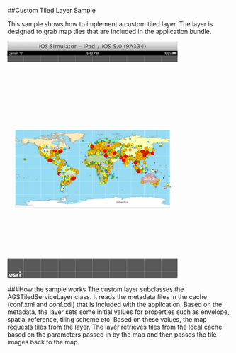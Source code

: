##Custom Tiled Layer Sample 

This sample shows how to implement a custom tiled layer. The layer is designed to grab map tiles that are included in the application bundle.

![Initial Scene](image.png "Initial Scene")

###How the sample works
The custom layer subclasses the AGSTiledServiceLayer class. It reads the metadata files in the cache (conf.xml and conf.cdi) that is included with the application. Based on the metadata, the layer sets some initial values for properties such as envelope, spatial reference, tiling scheme etc. Based on these values, the map requests tiles from the layer. The layer retrieves tiles from the local cache based on the parameters passed in by the map and then passes the tile images back to the map. 


